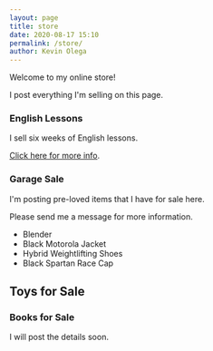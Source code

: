 ```yaml
--- 
layout: page
title: store
date: 2020-08-17 15:10
permalink: /store/ 
author: Kevin Olega 
--- 
```

Welcome to my online store!

I post everything I'm selling on this page.

### English Lessons

I sell six weeks of English lessons.

[Click here for more info](https://callcentertrainingtips.com/6WEL250/).

### Garage Sale

I'm posting pre-loved items that I have for sale here.

Please send me a message for more information.

- Blender
- Black Motorola Jacket
- Hybrid Weightlifting Shoes
- Black Spartan Race Cap

## Toys for Sale

### Books for Sale

I will post the details soon.
